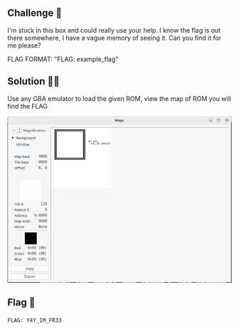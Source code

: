 ## Challenge 🧩

I'm stuck in this box and could really use your help. I know the flag is out there somewhere, I have a vague memory of seeing it. Can you find it for me please?

FLAG FORMAT: "FLAG: example_flag"

## Solution 🕵️‍♂️

Use any GBA emulator to load the given ROM, view the map of ROM you will find the FLAG

![mGBA Tools/View map](src/C0_Flag.PNG)

## Flag 🚩

`FLAG: Y4Y_1M_FR33`
